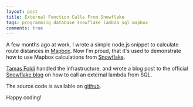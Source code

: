 ```yaml
---
layout: post
title: External Function Calls From Snowflake
tags: programming database snowflake lambda sql mapbox
comments: true
---
```


A few months ago at work, I wrote a simple node.js snippet to calculate route distances in [Mapbox](https://docs.mapbox.com/api/navigation/#directions).
Now I'm proud, that it's used to demonstrate how to use Mapbox calculations from [Snowflake](https://www.snowflake.com/).

[Tamas Foldi](https://twitter.com/tfoldi) handled the infrastructure, and wrote a blog post to the official [Snowflake blog](https://www.snowflake.com/blog/extending-snowflakes-external-functions-with-serverless-adding-driving-times-from-mapbox-to-sql/) on how to call an external lambda from SQL.

The source code is available on [github](https://github.com/tfoldi/snowflake-mapbox-functions).

Happy coding!
